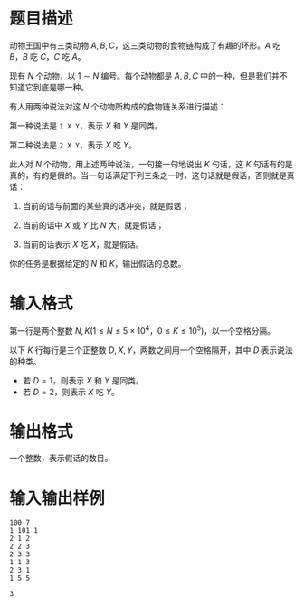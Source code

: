 # 题目描述

动物王国中有三类动物 $A,B,C$，这三类动物的食物链构成了有趣的环形。$A$ 吃 $B$，$B$ 吃 $C$，$C$ 吃 $A$。

现有 $N$ 个动物，以 $1 \sim N$ 编号。每个动物都是 $A,B,C$ 中的一种，但是我们并不知道它到底是哪一种。

有人用两种说法对这 $N$ 个动物所构成的食物链关系进行描述：

第一种说法是 `1 X Y`，表示 $X$ 和 $Y$ 是同类。

第二种说法是 `2 X Y`，表示 $X$ 吃 $Y$。

此人对 $N$ 个动物，用上述两种说法，一句接一句地说出 $K$ 句话，这 $K$ 句话有的是真的，有的是假的。当一句话满足下列三条之一时，这句话就是假话，否则就是真话：

1. 当前的话与前面的某些真的话冲突，就是假话；

2. 当前的话中 $X$ 或 $Y$ 比 $N$ 大，就是假话；

3. 当前的话表示 $X$ 吃 $X$，就是假话。

你的任务是根据给定的 $N$ 和 $K$，输出假话的总数。

# 输入格式

第一行是两个整数 $N,K(1 \leq N \leq 5 \times {10}^4$，$0 \leq K \leq {10}^5)$，以一个空格分隔。

以下 $K$ 行每行是三个正整数 $D,X,Y$，两数之间用一个空格隔开，其中 $D$ 表示说法的种类。

* 若 $D=1$，则表示 $X$ 和 $Y$ 是同类。
* 若 $D=2$，则表示 $X$ 吃 $Y$。

# 输出格式

一个整数，表示假话的数目。

# 输入输出样例

```input1
100 7
1 101 1
2 1 2
2 2 3
2 3 3
1 1 3
2 3 1
1 5 5
```

```output1
3
```
